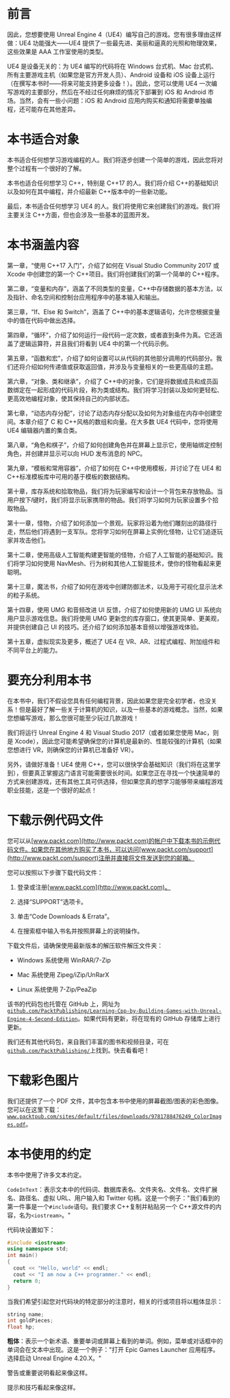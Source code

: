 # 前言

因此，您想要使用 Unreal Engine 4（UE4）编写自己的游戏。您有很多理由这样做：UE4 功能强大——UE4 提供了一些最先进、美丽和逼真的光照和物理效果，这些效果是 AAA 工作室使用的类型。

UE4 是设备无关的：为 UE4 编写的代码将在 Windows 台式机、Mac 台式机、所有主要游戏主机（如果您是官方开发人员）、Android 设备和 iOS 设备上运行（在撰写本书时——将来可能支持更多设备！）。因此，您可以使用 UE4 一次编写游戏的主要部分，然后在不经过任何麻烦的情况下部署到 iOS 和 Android 市场。当然，会有一些小问题：iOS 和 Android 应用内购买和通知将需要单独编程，还可能存在其他差异。

# 本书适合对象

本书适合任何想学习游戏编程的人。我们将逐步创建一个简单的游戏，因此您将对整个过程有一个很好的了解。

本书也适合任何想学习 C++，特别是 C++17 的人。我们将介绍 C++的基础知识以及如何在其中编程，并介绍最新 C++版本中的一些新功能。

最后，本书适合任何想学习 UE4 的人。我们将使用它来创建我们的游戏。我们将主要关注 C++方面，但也会涉及一些基本的蓝图开发。

# 本书涵盖内容

第一章，“使用 C++17 入门”，介绍了如何在 Visual Studio Community 2017 或 Xcode 中创建您的第一个 C++项目。我们将创建我们的第一个简单的 C++程序。

第二章，“变量和内存”，涵盖了不同类型的变量，C++中存储数据的基本方法，以及指针、命名空间和控制台应用程序中的基本输入和输出。

第三章，“If、Else 和 Switch”，涵盖了 C++中的基本逻辑语句，允许您根据变量中的值在代码中做出选择。

第四章，“循环”，介绍了如何运行一段代码一定次数，或者直到条件为真。它还涵盖了逻辑运算符，并且我们将看到 UE4 中的第一个代码示例。

第五章，“函数和宏”，介绍了如何设置可以从代码的其他部分调用的代码部分。我们还将介绍如何传递值或获取返回值，并涉及与变量相关的一些更高级的主题。

第六章，“对象、类和继承”，介绍了 C++中的对象，它们是将数据成员和成员函数绑定在一起形成的代码片段，称为类或结构。我们将学习封装以及如何更轻松、更高效地编程对象，使其保持自己的内部状态。

第七章，“动态内存分配”，讨论了动态内存分配以及如何为对象组在内存中创建空间。本章介绍了 C 和 C++风格的数组和向量。在大多数 UE4 代码中，您将使用 UE4 编辑器内置的集合类。

第八章，“角色和棋子”，介绍了如何创建角色并在屏幕上显示它，使用轴绑定控制角色，并创建并显示可以向 HUD 发布消息的 NPC。

第九章，“模板和常用容器”，介绍了如何在 C++中使用模板，并讨论了在 UE4 和 C++标准模板库中可用的基于模板的数据结构。

第十章，库存系统和拾取物品，我们将为玩家编写和设计一个背包来存放物品。当用户按下*I*键时，我们将显示玩家携带的物品。我们将学习如何为玩家设置多个拾取物品。

第十一章，怪物，介绍了如何添加一个景观。玩家将沿着为他们雕刻出的路径行走，然后他们将遇到一支军队。您将学习如何在屏幕上实例化怪物，让它们追逐玩家并攻击他们。

第十二章，使用高级人工智能构建更智能的怪物，介绍了人工智能的基础知识。我们将学习如何使用 NavMesh、行为树和其他人工智能技术，使你的怪物看起来更聪明。

第十三章，魔法书，介绍了如何在游戏中创建防御法术，以及用于可视化显示法术的粒子系统。

第十四章，使用 UMG 和音频改进 UI 反馈，介绍了如何使用新的 UMG UI 系统向用户显示游戏信息。我们将使用 UMG 更新您的库存窗口，使其更简单、更美观，并提供创建自己 UI 的技巧。还介绍了如何添加基本音频以增强游戏体验。

第十五章，虚拟现实及更多，概述了 UE4 在 VR、AR、过程式编程、附加组件和不同平台上的能力。

# 要充分利用本书

在本书中，我们不假设您具有任何编程背景，因此如果您是完全初学者，也没关系！但是最好了解一些关于计算机的知识，以及一些基本的游戏概念。当然，如果您想编写游戏，那么您很可能至少玩过几款游戏！

我们将运行 Unreal Engine 4 和 Visual Studio 2017（或者如果您使用 Mac，则是 Xcode），因此您可能希望确保您的计算机是最新的、性能较强的计算机（如果您想进行 VR，则确保您的计算机已准备好 VR）。

另外，请做好准备！UE4 使用 C++，您可以很快学会基础知识（我们将在这里学到），但要真正掌握这门语言可能需要很长时间。如果您正在寻找一个快速简单的方式来创建游戏，还有其他工具可供选择，但如果您真的想学习能够带来编程游戏职业技能，这是一个很好的起点！

# 下载示例代码文件

您可以从[www.packt.com](http://www.packt.com)的帐户中下载本书的示例代码文件。如果您在其他地方购买了本书，可以访问[www.packt.com/support](http://www.packt.com/support)注册并直接将文件发送到您的邮箱。

您可以按照以下步骤下载代码文件：

1.  登录或注册[www.packt.com](http://www.packt.com)。

1.  选择“SUPPORT”选项卡。

1.  单击“Code Downloads & Errata”。

1.  在搜索框中输入书名并按照屏幕上的说明操作。

下载文件后，请确保使用最新版本的解压软件解压文件夹：

+   Windows 系统使用 WinRAR/7-Zip

+   Mac 系统使用 Zipeg/iZip/UnRarX

+   Linux 系统使用 7-Zip/PeaZip

该书的代码包也托管在 GitHub 上，网址为[`github.com/PacktPublishing/Learning-Cpp-by-Building-Games-with-Unreal-Engine-4-Second-Edition`](https://github.com/PacktPublishing/Learning-Cpp-by-Building-Games-with-Unreal-Engine-4-Second-Edition)。如果代码有更新，将在现有的 GitHub 存储库上进行更新。

我们还有其他代码包，来自我们丰富的图书和视频目录，可在[`github.com/PacktPublishing/`](https://github.com/PacktPublishing/)上找到。快去看看吧！

# 下载彩色图片

我们还提供了一个 PDF 文件，其中包含本书中使用的屏幕截图/图表的彩色图像。您可以在这里下载：[`www.packtpub.com/sites/default/files/downloads/9781788476249_ColorImages.pdf`](https://www.packtpub.com/sites/default/files/downloads/9781788476249_ColorImages.pdf)。

# 本书使用的约定

本书中使用了许多文本约定。

`CodeInText`：表示文本中的代码词、数据库表名、文件夹名、文件名、文件扩展名、路径名、虚拟 URL、用户输入和 Twitter 句柄。这是一个例子："我们看到的第一件事是一个`#include`语句。我们要求 C++复制并粘贴另一个 C++源文件的内容，名为`<iostream>`。"

代码块设置如下：

```cpp
#include <iostream>
using namespace std;  
int main() 
{ 
  cout << "Hello, world" << endl; 
  cout << "I am now a C++ programmer." << endl; 
  return 0;
} 
```

当我们希望引起您对代码块的特定部分的注意时，相关的行或项目将以粗体显示：

```cpp
string name; 
int goldPieces; 
float hp; 
```

**粗体**：表示一个新术语、重要单词或屏幕上看到的单词。例如，菜单或对话框中的单词会在文本中出现。这是一个例子："打开 Epic Games Launcher 应用程序。选择启动 Unreal Engine 4.20.X。"

警告或重要说明看起来像这样。

提示和技巧看起来像这样。
